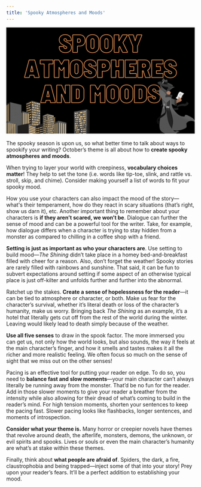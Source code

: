 ```yaml
---
title: 'Spooky Atmospheres and Moods'
---
```


!["Spooky Atmospheres and Moods"](SpookyAtmosphere.png)

The spooky season is upon us, so what better time to talk about ways to spookify your writing? October’s theme is all about how to **create spooky atmospheres and moods**. 

When trying to layer your world with creepiness, **vocabulary choices matter**! They help to set the tone (i.e. words like tip-toe, slink, and rattle vs. stroll, skip, and chime). Consider making yourself a list of words to fit your spooky mood. 

How you use your characters can also impact the mood of the story—what's their temperament, how do they react in scary situations (that’s right, show us darn it), etc. Another important thing to remember about your characters is **if they aren’t scared, we won’t be**. Dialogue can further the sense of mood and can be a powerful tool for the writer. Take, for example, how dialogue differs when a character is trying to stay hidden from a monster as compared to chilling in a coffee shop with a friend.

**Setting is just as important as who your characters are**. Use setting to build mood—_The Shining_ didn’t take place in a homey bed-and-breakfast filled with cheer for a reason. Also, don’t forget the weather! Spooky stories are rarely filled with rainbows and sunshine. That said, it can be fun to subvert expectations around setting if some aspect of an otherwise typical place is just off-kilter and unfolds further and further into the abnormal.

Ratchet up the stakes. **Create a sense of hopelessness for the reader**—it can be tied to atmosphere or character, or both. Make us fear for the character’s survival, whether it’s literal death or loss of the character’s humanity, make us worry. Bringing back _The Shining_ as an example, it’s a hotel that literally gets cut off from the rest of the world during the winter. Leaving would likely lead to death simply because of the weather.

**Use all five senses** to draw in the spook factor. The more immersed you can get us, not only how the world looks, but also sounds, the way it feels at the main character’s finger, and how it smells and tastes makes it all the richer and more realistic feeling. We often focus so much on the sense of sight that we miss out on the other senses!

Pacing is an effective tool for putting your reader on edge. To do so, you need to **balance fast and slow moments**—your main character can’t always literally be running away from the monster. That’d be no fun for the reader. Add in those slower moments to give your reader a breather from the intensity while also allowing for their dread of what’s coming to build in the reader’s mind. For high tension moments, shorten your sentences to keep the pacing fast. Slower pacing looks like flashbacks, longer sentences, and moments of introspection. 

**Consider what your theme is.** Many horror or creepier novels have themes that revolve around death, the afterlife, monsters, demons, the unknown, or evil spirits and spooks. Lives or souls or even the main character’s humanity are what’s at stake within these themes.

Finally, think about **what people are afraid of**. Spiders, the dark, a fire, claustrophobia and being trapped—inject some of that into your story! Prey upon your reader’s fears. It’ll be a perfect addition to establishing your mood.
